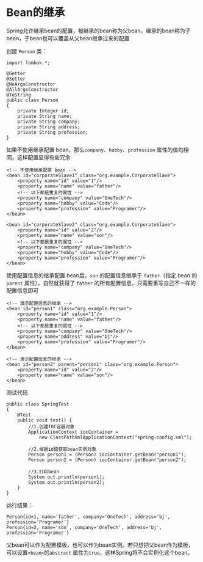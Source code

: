 # Bean的继承

Spring允许继承bean的配置，被继承的bean称为父bean，继承的bean称为子bean，子bean也可以覆盖从父bean继承过来的配置

创建 `Person` 类：

```
import lombok.*;

@Getter
@Setter
@NoArgsConstructor
@AllArgsConstructor
@ToString
public class Person
{
    private Integer id;
    private String name;
    private String company;
    private String address;
    private String profession;
}
```

如果不使用继承配置 bean，那么`company`、`hobby`、`profession` 属性的值均相同，这样配置显得有些冗余

```
<!-- 不使用继承配置 bean -->
<bean id="corporateSlave1" class="org.example.CorporateSlave">
    <property name="id" value="1"/>
    <property name="name" value="father"/>
    <!-- 以下都是重复的属性 -->
    <property name="company" value="OneTech"/>
    <property name="hobby" value="Code"/>
    <property name="profession" value="Programer"/>
</bean>

<bean id="corporateSlave2" class="org.example.CorporateSlave">
    <property name="id" value="2"/>
    <property name="name" value="son"/>
    <!-- 以下都是重复的属性 -->
    <property name="company" value="OneTech"/>
    <property name="hobby" value="Code"/>
    <property name="profession" value="Programer"/>
</bean>
```

使用配置信息的继承配置 bean后，`son` 的配置信息继承于 `father`（指定 bean 的 `parent` 属性），自然就获得了 `father` 的所有配置信息，只需要重写自己不一样的配置信息即可

```
<!-- 演示配置信息的继承 -->
<bean id="person1" class="org.example.Person">
    <property name="id" value="1"/>
    <property name="name" value="father"/>
    <!-- 以下都是重复的属性 -->
    <property name="company" value="OneTech"/>
    <property name="address" value="bj"/>
    <property name="profession" value="Programer"/>
</bean>

<!-- 演示配置信息的继承 -->
<bean id="person2" parent="person1" class="org.example.Person">
    <property name="id" value="2"/>
    <property name="name" value="son"/>
</bean>
```

测试代码

```
public class SpringTest
{
    @Test
    public void test() {
        //1.创建IOC容器对象
        ApplicationContext iocContainer =
            new ClassPathXmlApplicationContext("spring-config.xml");

        //2.根据id值获取bean实例对象
        Person person1 = (Person) iocContainer.getBean("person1");
        Person person2 = (Person) iocContainer.getBean("person2");

        //3.打印bean
        System.out.println(person1);
        System.out.println(person2);
    }
}
```

运行结果：

```
Person{id=1, name='father', company='OneTech', address='bj', profession='Programer'}
Person{id=2, name='son', company='OneTech', address='bj', profession='Programer'}
```

父bean可以作为配置模板，也可以作为bean实例。若只想把父bean作为模板，可以设置`<bean>`的`abstract` 属性为`true`，这样Spring将不会实例化这个bean。